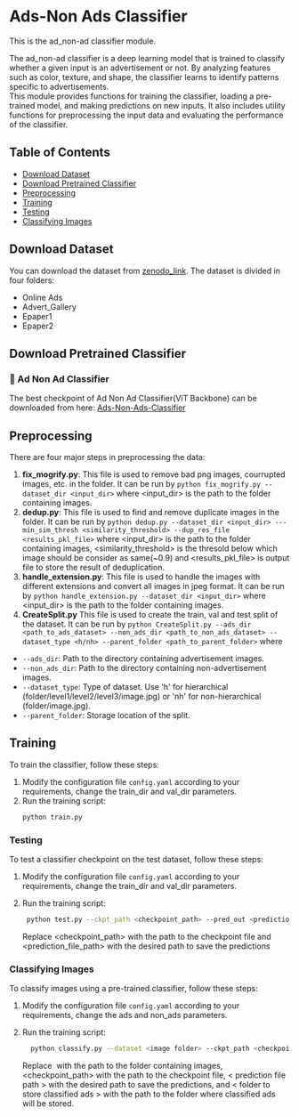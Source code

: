 # Ads-Non Ads Classifier
This is the ad_non-ad classifier module.

The ad_non-ad classifier is a deep learning model that is trained to classify whether a given input is an advertisement or not. By analyzing features such as color, texture, and shape, the classifier learns to identify patterns specific to advertisements.  
This module provides functions for training the classifier, loading a pre-trained model, and making predictions on new inputs. It also includes utility functions for preprocessing the input data and evaluating the performance of the classifier.



## Table of Contents

- [Download Dataset](#download-dataset)
- [Download Pretrained Classifier](#download-pretrained-classifier)
- [Preprocessing](#preprocessing)
- [Training](#training)
- [Testing](#testing)
- [Classifying Images](#classifying-images)


## Download Dataset

You can download the dataset from [zenodo_link](http://dataset_url).
The dataset is divided in four folders:
- Online Ads 
- Advert_Gallery
- Epaper1
- Epaper2


## Download Pretrained Classifier

### :file_folder: Ad Non Ad Classifier
The best checkpoint of Ad Non Ad Classifier(ViT Backbone) can be downloaded from here:
[Ads-Non-Ads-Classifier](https://iiitaphyd-my.sharepoint.com/:f:/g/personal/rishabh_s_students_iiit_ac_in/Ep0kFw8Il-pDsrVs-lmUhmEBDbPi7Y4s59u2xMJiN2jpwg?e=BwkQwj)

## Preprocessing
There are four major steps in preprocessing the data:
1. **fix_mogrify.py**: This file is used to remove bad png images, courrupted images, etc. in the folder. It can be run by ```python fix_mogrify.py --dataset_dir <input_dir>``` where <input_dir> is the path to the folder containing images.
2. **dedup.py**: This file is used to find and remove duplicate images in the folder. It can be run by ```python dedup.py --dataset_dir <input_dir> ---min_sim_thresh <similarity_threshold> --dup_res_file <results_pkl_file>``` where <input_dir> is the path to the folder containing images, <similarity_threshold> is the thresold below which image should be consider as same(~0.9) and <results_pkl_file> is output file to store the result of deduplication.
3. **handle_extension.py**: This file is used to handle the images with different extensions and convert all images in jpeg format. It can be run by ```python handle_extension.py --dataset_dir <input_dir>``` where <input_dir> is the path to the folder containing images.
4. **CreateSplit.py** This file is used to create the train, val and test split of the dataset. It can be run by ```python CreateSplit.py --ads_dir <path_to_ads_dataset> --non_ads_dir <path_to_non_ads_dataset> --dataset_type <h/nh> --parent_folder <path_to_parent_folder>``` where

- `--ads_dir`: Path to the directory containing advertisement images.
- `--non_ads_dir`: Path to the directory containing non-advertisement images.
- `--dataset_type`: Type of dataset. Use 'h' for hierarchical (folder/level1/level2/level3/image.jpg) or 'nh' for non-hierarchical (folder/image.jpg).
- `--parent_folder`: Storage location of the split.

## Training

To train the classifier, follow these steps:

1. Modify the configuration file `config.yaml` according to your requirements, change the train_dir and val_dir parameters.
2. Run the training script:
   ```bash
   python train.py
    ```

### Testing
To test a classifier checkpoint on the test dataset, follow these steps:

1. Modify the configuration file `config.yaml` according to your requirements, change the train_dir and val_dir parameters.

2. Run the training script:
   ```bash
    python test.py --ckpt_path <checkpoint_path> --pred_out <prediction file path>

    ```
    Replace <checkpoint_path> with the path to the checkpoint file and <prediction_file_path> with the desired path to save the predictions
### Classifying Images
To classify images using a pre-trained classifier, follow these steps:

1. Modify the configuration file `config.yaml` according to your requirements, change the ads and non_ads parameters.

2. Run the training script:
   ```bash
     python classify.py --dataset <image folder> --ckpt_path <checkpoint_path> --pred_out <prediction file path> --out_folder <folder to store classified ads>


    ```
    Replace <image folder> with the path to the folder containing images, <checkpoint_path> with the path to the checkpoint file, < prediction file path > with the desired path to save the predictions, and < folder to store classified ads > with the path to the folder where classified ads will be stored.